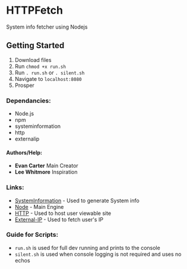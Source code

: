 # HTTPFetch
System info fetcher using Nodejs

## Getting Started
  1. Download files
  2. Run ```chmod +x run.sh```
  3. Run ```. run.sh``` or ```. silent.sh``` 
  4. Navigate to ```localhost:8080```
  5. Prosper
  
### Dependancies:
  * Node.js
  * npm
  * systeminformation
  * http
  * externalip
#### Authors/Help:
  * **Evan Carter** Main Creator
  * **Lee Whitmore** Inspiration
### Links: 
  * [SystemInformation](https://www.npmjs.com/package/systeminformation) - Used to generate System info
  * [Node](https://nodejs.org/en/) - Main Engine
  * [HTTP](https://www.npmjs.com/package/http) - Used to host user viewable site
  * [External-IP](https://www.npmjs.com/package/external-ip) - Used to fetch user's IP
### Guide for Scripts: 
   * ```run.sh``` is used for full dev running and prints to the console
   * ```silent.sh``` is used when console logging is not required and uses no echos

